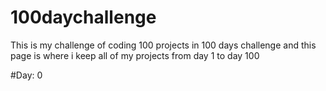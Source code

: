 # 100daychallenge

This is my challenge of coding 100 projects in 100 days challenge and this page is where i keep all of my projects from day 1 to day 100

#Day: 0
